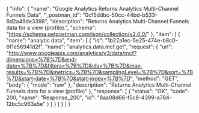 {
  "info": {
    "name": "Google Analytics Returns Analytics Multi-Channel Funnels Data",
    "_postman_id": "0c15ddbc-50cc-44bd-b533-8d2a49de3398",
    "description": "Returns Analytics Multi-Channel Funnels data for a view (profile).",
    "schema": "https://schema.getpostman.com/json/collection/v2.0.0/"
  },
  "item": [
    {
      "name": "analytic data",
      "item": [
        {
          "id": "1b22a1ec-5e25-474e-b8c0-6f1e56941d2f",
          "name": "analytics.data.mcf.get",
          "request": {
            "url": "http://www.googleapis.com/analytics/v3/data/mcf?dimensions=%7B%7D&end-date=%7B%7D&filters=%7B%7D&ids=%7B%7D&max-results=%7B%7D&metrics=%7B%7D&samplingLevel=%7B%7D&sort=%7B%7D&start-date=%7B%7D&start-index=%7B%7D",
            "method": "GET",
            "body": {
              "mode": "raw"
            },
            "description": "Returns Analytics Multi-Channel Funnels data for a view (profile)"
          },
          "response": [
            {
              "status": "OK",
              "code": 200,
              "name": "Response_200",
              "id": "8aa08d66-f5c8-4399-a784-12bc5c963a5e"
            }
          ]
        }
      ]
    }
  ]
}